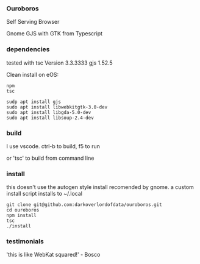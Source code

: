 ### Ouroboros ###

Self Serving Browser

Gnome GJS with GTK from Typescript

### dependencies

tested with 
tsc Version 3.3.3333
gjs 1.52.5

Clean install on eOS:

    npm
    tsc

    sudp apt install gjs
    sudo apt install libwebkitgtk-3.0-dev
    sudo apt install libgda-5.0-dev
    sudo apt install libsoup-2.4-dev

### build

I use vscode. ctrl-b to build, f5 to run

or 'tsc' to build from command line
### install

this doesn't use the autogen style install recomended by gnome.
a custom install script installs to ~/.local

```
git clone git@github.com:darkoverlordofdata/ouroboros.git
cd ouroboros
npm install
tsc 
./install
```

### testimonials

'this is like WebKat squared!' - Bosco